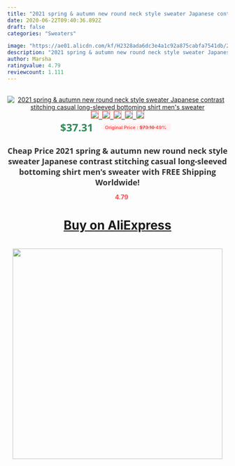 ```yaml
---
title: "2021 spring & autumn new round neck style sweater Japanese contrast stitching casual long-sleeved bottoming shirt men's sweater"
date: 2020-06-22T09:40:36.892Z
draft: false
categories: "Sweaters"

image: "https://ae01.alicdn.com/kf/H2328ada6dc3e4a1c92a875cabfa7541db/2021-spring-autumn-new-round-neck-style-sweater-Japanese-contrast-stitching-casual-long-sleeved-bottoming-shirt.jpg"
description: "2021 spring & autumn new round neck style sweater Japanese contrast stitching casual long-sleeved bottoming shirt men's sweater"
author: Marsha
ratingvalue: 4.79
reviewcount: 1.111
---
```

<br>
<div style="text-align: center;">
<a href="https://s.click.aliexpress.com/e/_AfLZOd" target="_blank" rel="nofollow noopener noreferrer"><img alt="2021 spring & autumn new round neck style sweater Japanese contrast stitching casual long-sleeved bottoming shirt men's sweater" class="magnifier-image" src="https://ae01.alicdn.com/kf/H2328ada6dc3e4a1c92a875cabfa7541db/2021-spring-autumn-new-round-neck-style-sweater-Japanese-contrast-stitching-casual-long-sleeved-bottoming-shirt.jpg_640x640.jpg">
<br>
<img style="border:1px solid salmon" src="https://ae01.alicdn.com/kf/H2328ada6dc3e4a1c92a875cabfa7541db/2021-spring-autumn-new-round-neck-style-sweater-Japanese-contrast-stitching-casual-long-sleeved-bottoming-shirt.jpg_120x120.jpg">&nbsp;&nbsp;<img style="border:1px solid salmon" src="https://ae01.alicdn.com/kf/Hba1d057ac5584fd49b30f4df0729fe33Q/2021-spring-autumn-new-round-neck-style-sweater-Japanese-contrast-stitching-casual-long-sleeved-bottoming-shirt.jpg_120x120.jpg">&nbsp;&nbsp;<img style="border:1px solid salmon" src="https://ae01.alicdn.com/kf/Ha1b32261fd3a433192cc74702cfe26ccY/2021-spring-autumn-new-round-neck-style-sweater-Japanese-contrast-stitching-casual-long-sleeved-bottoming-shirt.jpg_120x120.jpg">&nbsp;&nbsp;<img style="border:1px solid salmon" src="https://ae01.alicdn.com/kf/H26d3af1017a442fa9dd2d717aabb167ew/2021-spring-autumn-new-round-neck-style-sweater-Japanese-contrast-stitching-casual-long-sleeved-bottoming-shirt.jpg_120x120.jpg">&nbsp;&nbsp;<img style="border:1px solid salmon" src="https://ae01.alicdn.com/kf/H5841b00d52a94565959d37f1dee57adaX/2021-spring-autumn-new-round-neck-style-sweater-Japanese-contrast-stitching-casual-long-sleeved-bottoming-shirt.jpg_120x120.jpg"></a></div><br0>
<div style="text-align: center;"><span style="background-color: white; border: 0px; box-sizing: border-box; color: seagreen; display: inline-block; font-family: &quot;open sans&quot; , &quot;arial&quot; , &quot;helvetica&quot; , sans-serif , &quot;heiti&quot;; font-size: 24px; font-stretch: inherit; font-weight: 700; line-height: inherit; margin: 0px 10px 0px 0px; padding: 0px; vertical-align: middle;">$37.31 </span>
<span style="background: rgb(255 , 241 , 241); border-radius: 3px; border: 0px; box-sizing: border-box; color: #ff4747; display: inline-block; font-family: inherit; font-size: 12px; font-stretch: inherit; font-style: inherit; font-variant: inherit; font-weight: 600; line-height: inherit; margin: 0px; padding: 2px 5px; transform: scale(0.9); vertical-align: middle;">Original Price : <b style="text-decoration: line-through;">$73.16 </b> 49%&nbsp;&nbsp;</span></div>
<h1 style="color: #333333; display: inline-block; font-family: &quot;open sans&quot; , &quot;arial&quot; , &quot;helvetica&quot; , sans-serif , &quot;heiti&quot;; font-size: 18px; font-stretch: inherit; font-weight: 700; text-align: center;">Cheap Price 2021 spring & autumn new round neck style sweater Japanese contrast stitching casual long-sleeved bottoming shirt men's sweater with FREE Shipping Worldwide!</h1>
<div style="color: #ff4747; text-align: center;">
<img src="https://4.bp.blogspot.com/-M0ZcTcb-5uY/XleCXlxnR4I/AAAAAAAAAEc/OrjgMkXV1oMQFaCRZj5HQwOCBcu3w1FegCPcBGAYYCw/s1600/star.png" style="height: 15px;">&nbsp;<b>4.79</b></div>
<div class="button_cont" align="center"><a class="buynow_a" href="https://s.click.aliexpress.com/e/_AfLZOd" target="_blank" rel="nofollow noopener noreferrer"><H1>Buy on AliExpress</H1></a></div><br>
<div class="separator" style="clear: both; text-align: center;">
<img src="https://lh3.googleusercontent.com/-pTy5HemUv9M/XlePHvY0dAI/AAAAAAAAAE4/0nX5iRUoIWY8eMW9Dpxeirr157OZliDIgCLcBGAsYHQ/s1600/badge.gif" width="480">
</div>
